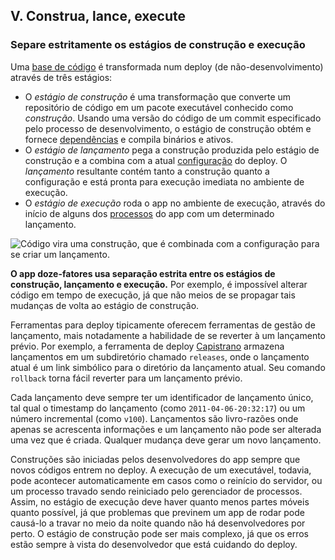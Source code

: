## V. Construa, lance, execute
### Separe estritamente os estágios de construção e execução

Uma [base de código](./codebase) é transformada num deploy (de não-desenvolvimento) através de três estágios:

* O *estágio de construção* é uma transformação que converte um repositório de código em um pacote executável conhecido como *construção*. Usando uma versão do código de um commit especificado pelo processo de desenvolvimento, o estágio de construção obtém e fornece [dependências](./dependencies) e compila binários e ativos.
* O *estágio de lançamento* pega a construção produzida pelo estágio de construção e a combina com a atual [configuração](./config) do deploy. O *lançamento* resultante contém tanto a construção quanto a configuração e está pronta para execução imediata no ambiente de execução.
* O *estágio de execução* roda o app no ambiente de execução, através do início de alguns dos [processos](./processes) do app com um determinado lançamento.

![Código vira uma construção, que é combinada com a configuração para se criar um lançamento.](/images/release.png)

**O app doze-fatores usa separação estrita entre os estágios de construção, lançamento e execução.** Por exemplo, é impossível alterar código em tempo de execução, já que não meios de se propagar tais mudanças de volta ao estágio de construção.

Ferramentas para deploy tipicamente oferecem ferramentas de gestão de lançamento, mais notadamente a habilidade de se reverter à um lançamento prévio. Por exemplo, a ferramenta de deploy [Capistrano](https://github.com/capistrano/capistrano/wiki) armazena lançamentos em um subdiretório chamado `releases`, onde o lançamento atual é um link simbólico para o diretório da lançamento atual. Seu comando `rollback` torna fácil reverter para um lançamento prévio.

Cada lançamento deve sempre ter um identificador de lançamento único, tal qual o timestamp do lançamento (como `2011-04-06-20:32:17`) ou um número incremental (como `v100`). Lançamentos são livro-razões onde apenas se acrescenta informações e um lançamento não pode ser alterada uma vez que é criada. Qualquer mudança deve gerar um novo lançamento.

Construções são iniciadas pelos desenvolvedores do app sempre que novos códigos entrem no deploy. A execução de um executável, todavia, pode acontecer automaticamente em casos como o reinício do servidor, ou um processo travado sendo reiniciado pelo gerenciador de processos. Assim, no estágio de execução deve haver quanto menos partes móveis quanto possível, já que problemas que previnem um app de rodar pode causá-lo a travar no meio da noite quando não há desenvolvedores por perto. O estágio de construção pode ser mais complexo, já que os erros estão sempre à vista do desenvolvedor que está cuidando do deploy.
